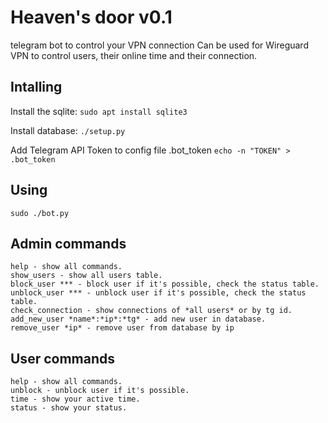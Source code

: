 # Heaven's door v0.1
telegram bot to control your VPN connection
Can be used for Wireguard VPN to control users, their online time and their connection.
## Intalling

Install the sqlite:
  ```sudo apt install sqlite3```

Install database:
  ```./setup.py```

Add Telegram API Token to config file .bot_token
  ```echo -n "TOKEN" > .bot_token```

## Using
  ```sudo ./bot.py```

## Admin commands
  ```
  help - show all commands.
  show_users - show all users table. 
  block_user *** - block user if it's possible, check the status table. 
  unblock_user *** - unblock user if it's possible, check the status table. 
  check_connection - show connections of *all users* or by tg id. 
  add_new_user *name*:*ip*:*tg* - add new user in database. 
  remove_user *ip* - remove user from database by ip
  ```

## User commands
  ```
  help - show all commands.
  unblock - unblock user if it's possible.
  time - show your active time.
  status - show your status.
  ```
  
